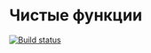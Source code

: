 # Чистые функции

[![Build status](https://ci.appveyor.com/api/projects/status/v2wyvq01xp29803t?svg=true)](https://ci.appveyor.com/project/Sergio210-05/ajs-task-4-matchers)